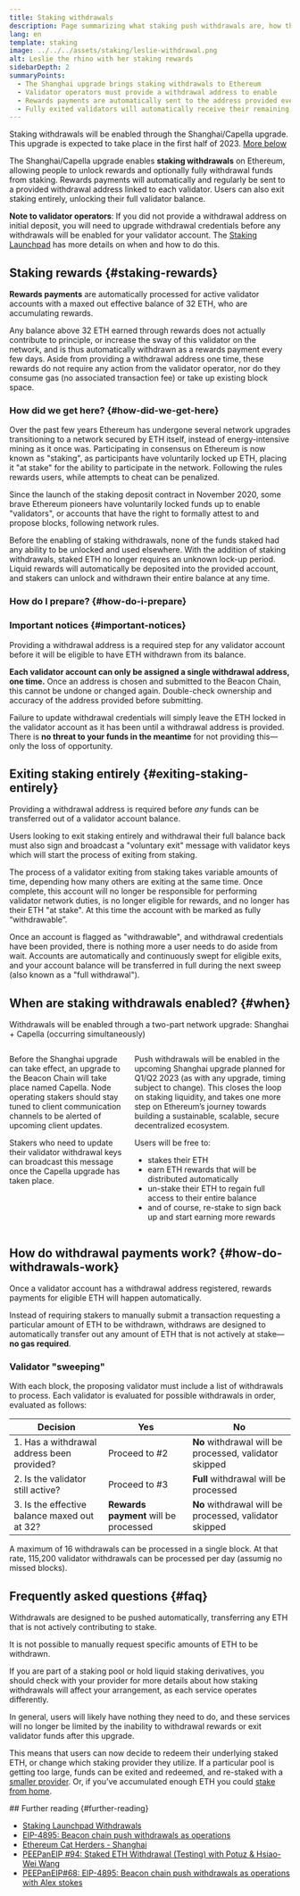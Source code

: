 ```yaml
---
title: Staking withdrawals
description: Page summarizing what staking push withdrawals are, how they work, and what stakers need to do to get their rewards
lang: en
template: staking
image: ../../../assets/staking/leslie-withdrawal.png
alt: Leslie the rhino with her staking rewards
sidebarDepth: 2
summaryPoints:
  - The Shanghai upgrade brings staking withdrawals to Ethereum
  - Validator operators must provide a withdrawal address to enable
  - Rewards payments are automatically sent to the address provided every few days
  - Fully exited validators will automatically receive their remaining balance
---
```


<UpgradeStatus dateKey="page-upgrades-withdrawals">
  Staking withdrawals will be enabled through the Shanghai/Capella upgrade. This upgrade is expected to take place in the first half of 2023. <a href="#when">More below</a>
</UpgradeStatus>

The Shanghai/Capella upgrade enables **staking withdrawals** on Ethereum, allowing people to unlock rewards and optionally fully withdrawal funds from staking. Rewards payments will automatically and regularly be sent to a provided withdrawal address linked to each validator. Users can also exit staking entirely, unlocking their full validator balance.

**Note to validator operators**: If you did not provide a withdrawal address on initial deposit, you will need to upgrade withdrawal credentials before any withdrawals will be enabled for your validator account. The [Staking Launchpad](https://launchpad.ethereum.org/withdrawals) has more details on when and how to do this.

## Staking rewards {#staking-rewards}

**Rewards payments** are automatically processed for active validator accounts with a maxed out effective balance of 32 ETH, who are accumulating rewards.

Any balance above 32 ETH earned through rewards does not actually contribute to principle, or increase the sway of this validator on the network, and is thus automatically withdrawn as a rewards payment every few days. Aside from providing a withdrawal address one time, these rewards do not require any action from the validator operator, nor do they consume gas (no associated transaction fee) or take up existing block space.

### How did we get here? {#how-did-we-get-here}

Over the past few years Ethereum has undergone several network upgrades transitioning to a network secured by ETH itself, instead of energy-intensive mining as it once was. Participating in consensus on Ethereum is now known as "staking", as participants have voluntarily locked up ETH, placing it "at stake" for the ability to participate in the network. Following the rules rewards users, while attempts to cheat can be penalized.

Since the launch of the staking deposit contract in November 2020, some brave Ethereum pioneers have voluntarily locked funds up to enable "validators", or accounts that have the right to formally attest to and propose blocks, following network rules.

Before the enabling of staking withdrawals, none of the funds staked had any ability to be unlocked and used elsewhere. With the addition of staking withdrawals, staked ETH no longer requires an unknown lock-up period. Liquid rewards will automatically be deposited into the provided account, and stakers can unlock and withdrawn their entire balance at any time.

### How do I prepare? {#how-do-i-prepare}

<WithdrawalsTabComparison />

### Important notices {#important-notices}

Providing a withdrawal address is a required step for any validator account before it will be eligible to have ETH withdrawn from its balance.

<InfoBanner emoji="⚠️" isWarning>
  <strong>Each validator account can only be assigned a single withdrawal address, one time.</strong> Once an address is chosen and submitted to the Beacon Chain, this cannot be undone or changed again. Double-check ownership and accuracy of the address provided before submitting.
</InfoBanner>

Failure to update withdrawal credentials will simply leave the ETH locked in the validator account as it has been until a withdrawal address is provided. There is <strong>no threat to your funds in the meantime</strong> for not providing this—only the loss of opportunity.

## Exiting staking entirely {#exiting-staking-entirely}

Providing a withdrawal address is required before _any_ funds can be transferred out of a validator account balance.

Users looking to exit staking entirely and withdrawal their full balance back must also sign and broadcast a "voluntary exit" message with validator keys which will start the process of exiting from staking.

The process of a validator exiting from staking takes variable amounts of time, depending how many others are exiting at the same time. Once complete, this account will no longer be responsible for performing validator network duties, is no longer eligible for rewards, and no longer has their ETH "at stake". At this time the account with be marked as fully “withdrawable”.

Once an account is flagged as "withdrawable", and withdrawal credentials have been provided, there is nothing more a user needs to do aside from wait. Accounts are automatically and continuously swept for eligible exits, and your account balance will be transferred in full during the next sweep (also known as a "full withdrawal").

## When are staking withdrawals enabled? {#when}

Withdrawals will be enabled through a two-part network upgrade: Shanghai + Capella (occurring simultaneously)

<div style='display: flex; gap: 1rem; @media(max-width: 1000px){flex-direction: column;}'>
<Callout emoji="📘" titleKey="Capella" descriptionKey="Consensus layer upgrade" flex={1}>
<p>Before the Shanghai upgrade can take effect, an upgrade to the Beacon Chain will take place named Capella. Node operating stakers should stay tuned to client communication channels to be alerted of upcoming client updates.</p>
<p>Stakers who need to update their validator withdrawal keys can broadcast this message once the Capella upgrade has taken place.</p>
</Callout>

<Callout emoji="📙" titleKey="Shanghai" descriptionKey="Execution layer upgrade" flex={1}>
<p>Push withdrawals will be enabled in the upcoming Shanghai upgrade planned for Q1/Q2 2023 (as with any upgrade, timing subject to change). This closes the loop on staking liquidity, and takes one more step on Ethereum’s journey towards building a sustainable, scalable, secure decentralized ecosystem.</p>
<p>Users will be free to:</p>
<ul>
  <li>stakes their ETH</li>
  <li>earn ETH rewards that will be distributed automatically</li>
  <li>un-stake their ETH to regain full access to their entire balance</li>
  <li>and of course, re-stake to sign back up and start earning more rewards</li>
</ul>
</Callout>
</div>

## How do withdrawal payments work? {#how-do-withdrawals-work}

Once a validator account has a withdrawal address registered, rewards payments for eligible ETH will happen automatically.

Instead of requiring stakers to manually submit a transaction requesting a particular amount of ETH to be withdrawn, withdraws are designed to automatically transfer out any amount of ETH that is not actively at stake—**no gas required**.

### Validator "sweeping"

With each block, the proposing validator must include a list of withdrawals to process. Each validator is evaluated for possible withdrawals in order, evaluated as follows:

| Decision                                     | Yes                                   | No                                                     |
| -------------------------------------------- | ------------------------------------- | ------------------------------------------------------ |
| 1. Has a withdrawal address been provided?   | Proceed to #2                         | **No** withdrawal will be processed, validator skipped |
| 2. Is the validator still active?            | Proceed to #3                         | **Full** withdrawal will be processed                  |
| 3. Is the effective balance maxed out at 32? | **Rewards payment** will be processed | **No** withdrawal will be processed, validator skipped |

A maximum of 16 withdrawals can be processed in a single block. At that rate, 115,200 validator withdrawals can be processed per day (assumig no missed blocks).

## Frequently asked questions {#faq}

<ExpandableCard title="How can I withdrawal a custom amount?">
Withdrawals are designed to be pushed automatically, transferring any ETH that is not actively contributing to stake.
<p>It is not possible to manually request specific amounts of ETH to be withdrawn.</p>
</ExpandableCard>

<p>If you are part of a staking pool or hold liquid staking derivatives, you should check with your provider for more details about how staking withdrawals will affect your arrangement, as each service operates differently.</p>
<p>In general, users will likely have nothing they need to do, and these services will no longer be limited by the inability to withdrawal rewards or exit validator funds after this upgrade.</p>
<p>This means that users can now decide to redeem their underlying staked ETH, or change which staking provider they utilize. If a particular pool is getting too large, funds can be exited and redeemed, and re-staked with a <a href="https://pools.invis.cloud">smaller provider</a>. Or, if you’ve accumulated enough ETH you could <a href="/staking/solo/">stake from home</a>.</p>
</ExpandableCard>

<ExpandableCard title="Do rewards payments (partial withdrawals) happen automatically?">
## Further reading {#further-reading}

- [Staking Launchpad Withdrawals](https://launchpad.ethereum.org/withdrawals)
- [EIP-4895: Beacon chain push withdrawals as operations](https://eips.ethereum.org/EIPS/eip-4895)
- [Ethereum Cat Herders - Shanghai](https://www.ethereumcatherders.com/shanghai_upgrade/index.html)
- [PEEPanEIP #94: Staked ETH Withdrawal (Testing) with Potuz & Hsiao-Wei Wang](https://www.youtube.com/watch?v=G8UstwmGtyE)
- [PEEPanEIP#68: EIP-4895: Beacon chain push withdrawals as operations with Alex stokes](https://www.youtube.com/watch?v=CcL9RJBljUs)

<!-- ## To prepare {#to-prepare}

**Validator operators**
- All validators **must** have valid withdrawal credentials to enable withdrawals of any kind—use the [widget above](#check-your-validator-index) to make sure you have valid withdrawal credentials
- Those looking to withdrawal entirely from staking will need to sign a voluntary exit message with your validator keys.
- The [Staking Launchpad Withdrawals](https://launchpad.ethereum.org) page will guide you through how to exit

**New stakers (not yet deposited)**
- New stakers activating a validator account (not yet deposited) should set a withdrawal address when generating their keys and deposit data
- The [Staking Launchpad Withdrawals](https://launchpad.ethereum.org) page will guide you through how to join
 -->

<!-- any funds that are not actively being staked, including rewards over 32 ETH and exited funds, will be automatically transferred into a withdrawal address.

No longer is there an ill-defined lock-up period for staked ETH. Users will be free to:

- stake their ETH
- earn ETH rewards that will be distributed automatically
- un-stake their ETH to regain full access to their entire balance
- and of course, re-stake to sign back up and start earning more rewards -->

<!-- ### Full withdrawal (staking exit) {#full-staking-exit}

A **full withdrawal** is enabled once a validator has fully **exited** as a validator, and is no longer active.
Validator operators wishing to stop staking entirely must broadcast their request to exit from staking. Once processed, their entire staking balance will be unlocked.

Once unlocked, _any non-zero balance_ of ETH at these addresses will be transferred to the withdrawal address provided. -->

<!-- ### Rewards payments {#rewards-payments}

A **rewards payment** is for active validator accounts with a maxed out effective balance of 32 ETH, who are accumulating rewards. Any balance above 32 ETH earned through rewards does not actually contribute to principle, or increase the sway of this validator on the network, and is thus automatically withdrawn as a rewards payment.

Rewards payments may also be referred to as "partial withdrawals", as they leave your 32 ETH principle untouched. -->

<!-- ## Withdrawal types {#withdrawal-types} -->
<!-- There are two types of staking withdrawals: reward payments and full staking exits. Both types of transfers are processed automatically once a withdrawal address is provided, and depend on the state of the validator account. -->

<!-- ## Enabling withdrawals {#enabling-withdrawals}

Withdrawals can be enabled by assigning a withdrawal address to your validator account. Once assigned, withdrawals will be enabled, and this address cannot be changed. -->

<!-- The following decision tree is used within the software to determine if a rewards payment or full withdrawal should be processed for any given validator: -->

<!-- A maximum of 16 withdrawals can be processed per block -->
<!-- For any active validator account, this means any rewards over 32 ETH. If the validator account has exited from staking entirely, then _any_ remaining balance will be swept into the address provided. -->

<!-- Each validator is evaluated for possible withdrawals in order, evaluated as follows: -->
